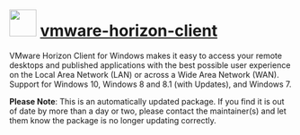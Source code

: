﻿# <img src="https://rawcdn.githack.com/virtualex-itv/chocolatey-packages/5e488db2693d987c03b071fae758bbffbd8eecc8/icons/vmware-horizon-client.png" width="48" height="48"/> [vmware-horizon-client](https://chocolatey.org/packages/vmware-horizon-client)

VMware Horizon Client for Windows makes it easy to access your remote desktops and published applications with the best possible user experience on the Local Area Network (LAN) or across a Wide Area Network (WAN). Support for Windows 10, Windows 8 and 8.1 (with Updates), and Windows 7.

**Please Note**: This is an automatically updated package. If you find it is
out of date by more than a day or two, please contact the maintainer(s) and
let them know the package is no longer updating correctly.
